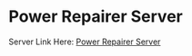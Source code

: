 # Power Repairer Server

Server Link Here: [Power Repairer Server](https://power-repairer.herokuapp.com/)
